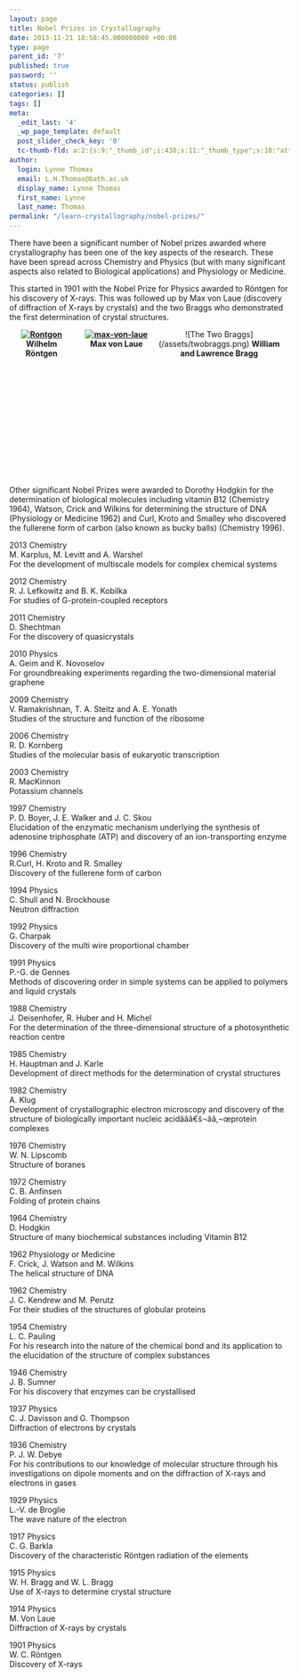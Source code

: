 ```yaml
---
layout: page
title: Nobel Prizes in Crystallography
date: 2013-11-21 18:58:45.000000000 +00:00
type: page
parent_id: '7'
published: true
password: ''
status: publish
categories: []
tags: []
meta:
  _edit_last: '4'
  _wp_page_template: default
  post_slider_check_key: '0'
  tc-thumb-fld: a:2:{s:9:"_thumb_id";i:438;s:11:"_thumb_type";s:10:"attachment";}
author:
  login: Lynne Thomas
  email: L.H.Thomas@bath.ac.uk
  display_name: Lynne Thomas
  first_name: Lynne
  last_name: Thomas
permalink: "/learn-crystallography/nobel-prizes/"
---
```

<p>There have been a significant number of Nobel prizes awarded where crystallography has been one of the key aspects of the research. These have been spread across Chemistry and Physics (but with many significant aspects also related to Biological applications) and Physiology or Medicine.</p>
<p>This started in 1901 with the Nobel Prize for Physics awarded to Röntgen for his discovery of X-rays. This was followed up by Max von Laue (discovery of diffraction of X-rays by crystals) and the two Braggs who demonstrated the first determination of crystal structures.</p>
<div style="width: 23%; padding: 0px 10pt 0px 0px; float: left; text-align: center;"><strong><a href="http://learn.crystallography.org.uk/wp-content/uploads/2013/11/Rontgon.jpg"><img class="aligncenter size-medium wp-image-438" alt="Rontgon" src="{{ site.baseurl }}/assets/Rontgon.jpg" width="189" height="266" /></a>Wilhelm Röntgen</strong></div>
<div style="width: 45%; padding: 0px 10pt 0px 0px; float: right; text-align: center;" markdown="1">
![The Two Braggs](/assets/twobraggs.png)
<strong>William and Lawrence Bragg</strong>
</div>
<div style="width: 23%; padding: 0px 10pt 0px 0px; float: right; text-align: center;"><strong><strong><a href="http://learn.crystallography.org.uk/wp-content/uploads/2013/11/max-von-laue.jpg"><img class="aligncenter size-medium wp-image-437" alt="max-von-laue" src="{{ site.baseurl }}/assets/max-von-laue-211x300.jpg" width="211" height="300" /></a>Max von Laue<strong></strong></strong></strong></div>
<p>&nbsp;</p>
<p>&nbsp;</p>
<p>&nbsp;</p>
<p>&nbsp;</p>
<p>&nbsp;</p>
<p>&nbsp;</p>
<p>&nbsp;</p>
<p>&nbsp;</p>
<p>&nbsp;</p>
<p>Other significant Nobel Prizes were awarded to Dorothy Hodgkin for the determination of biological molecules including vitamin B12 (Chemistry 1964), Watson, Crick and Wilkins for determining the structure of DNA (Physiology or Medicine 1962) and Curl, Kroto and Smalley who discovered the fullerene form of carbon (also known as bucky balls) (Chemistry 1996).</p>
<p>2013 Chemistry<br />
M. Karplus, M. Levitt and A. Warshel<br />
For the development of multiscale models for complex chemical systems</p>
<p>2012 Chemistry<br />
R. J. Lefkowitz and B. K. Kobilka<br />
For studies of G-protein-coupled receptors</p>
<p>2011 Chemistry<br />
D. Shechtman<br />
For the discovery of quasicrystals</p>
<p>2010 Physics<br />
A. Geim and K. Novoselov<br />
For groundbreaking experiments regarding the two-dimensional material graphene</p>
<p>2009 Chemistry<br />
V. Ramakrishnan, T. A. Steitz and A. E. Yonath<br />
Studies of the structure and function of the ribosome</p>
<p>2006 Chemistry<br />
R. D. Kornberg<br />
Studies of the molecular basis of eukaryotic transcription</p>
<p>2003 Chemistry<br />
R. MacKinnon<br />
Potassium channels</p>
<p>1997 Chemistry<br />
P. D. Boyer, J. E. Walker and J. C. Skou<br />
Elucidation of the enzymatic mechanism underlying the synthesis of adenosine triphosphate (ATP) and discovery of an ion-transporting enzyme</p>
<p>1996 Chemistry<br />
R.Curl, H. Kroto and R. Smalley<br />
Discovery of the fullerene form of carbon</p>
<p>1994 Physics<br />
C. Shull and N. Brockhouse<br />
Neutron diffraction</p>
<p>1992 Physics<br />
G. Charpak<br />
Discovery of the multi wire proportional chamber</p>
<p>1991 Physics<br />
P.-G. de Gennes<br />
Methods of discovering order in simple systems can be applied to polymers and liquid crystals</p>
<p>1988 Chemistry<br />
J. Deisenhofer, R. Huber and H. Michel<br />
For the determination of the three-dimensional structure of a photosynthetic reaction centre</p>
<p>1985 Chemistry<br />
H. Hauptman and J. Karle<br />
Development of direct methods for the determination of crystal structures</p>
<p>1982 Chemistry<br />
A. Klug<br />
Development of crystallographic electron microscopy and discovery of the structure of biologically important nucleic acidâââ€š¬ââ‚¬œprotein complexes</p>
<p>1976 Chemistry<br />
W. N. Lipscomb<br />
Structure of boranes</p>
<p>1972 Chemistry<br />
C. B. Anfinsen<br />
Folding of protein chains</p>
<p>1964 Chemistry<br />
D. Hodgkin<br />
Structure of many biochemical substances including Vitamin B12</p>
<p>1962 Physiology or Medicine<br />
F. Crick, J. Watson and M. Wilkins<br />
The helical structure of DNA</p>
<p>1962 Chemistry<br />
J. C. Kendrew and M. Perutz<br />
For their studies of the structures of globular proteins</p>
<p>1954 Chemistry<br />
L. C. Pauling<br />
For his research into the nature of the chemical bond and its application to the elucidation of the structure of complex substances</p>
<p>1946 Chemistry<br />
J. B. Sumner<br />
For his discovery that enzymes can be crystallised</p>
<p>1937 Physics<br />
C. J. Davisson and G. Thompson<br />
Diffraction of electrons by crystals</p>
<p>1936 Chemistry<br />
P. J. W. Debye<br />
For his contributions to our knowledge of molecular structure through his investigations on dipole moments and on the diffraction of X-rays and electrons in gases</p>
<p>1929 Physics<br />
L.-V. de Broglie<br />
The wave nature of the electron</p>
<p>1917 Physics<br />
C. G. Barkla<br />
Discovery of the characteristic Röntgen radiation of the elements</p>
<p>1915 Physics<br />
W. H. Bragg and W. L. Bragg<br />
Use of X-rays to determine crystal structure</p>
<p>1914 Physics<br />
M. Von Laue<br />
Diffraction of X-rays by crystals</p>
<p>1901 Physics<br />
W. C. Röntgen<br />
Discovery of X-rays</p>

